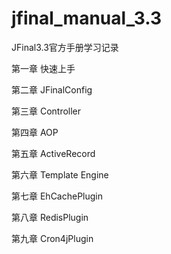 # jfinal_manual_3.3
JFinal3.3官方手册学习记录


第一章 快速上手

第二章 JFinalConfig

第三章 Controller

第四章 AOP

第五章 ActiveRecord

第六章 Template Engine 

第七章 EhCachePlugin

第八章 RedisPlugin

第九章 Cron4jPlugin